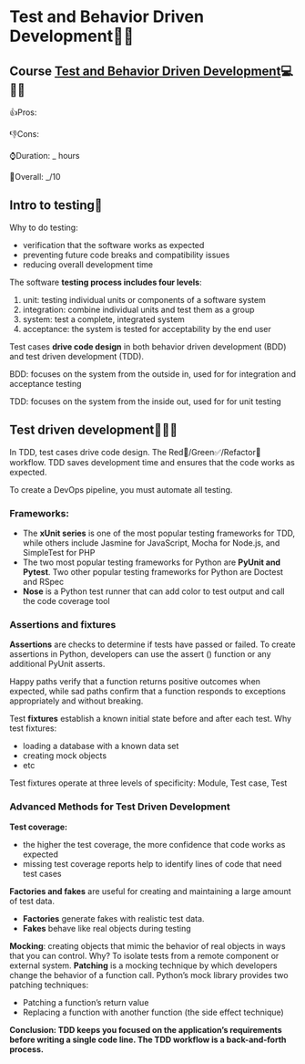 # Test and Behavior Driven Development🍏🍎

## Course [Test and Behavior Driven Development](https://www.coursera.org/learn/test-and-behavior-driven-development-tdd-bdd)💻📕🚀 

👍Pros: 

👎Cons:

⌚Duration: _ hours

💯Overall: _/10

## Intro to testing🍏 

Why to do testing:
- verification that the software works as expected
- preventing future code breaks and compatibility issues
- reducing overall development time

The software **testing process includes four levels**: 
1) unit: testing individual units or components of a software system
2) integration: combine individual units and test them as a group
3) system: test a complete, integrated system
4) acceptance: the system is tested for acceptability by the end user

Test cases **drive code design** in both behavior driven development (BDD) and test driven development (TDD). 

BDD: focuses on the system from the outside in, used for for integration and acceptance testing 

TDD: focuses on the system from the inside out, used for for unit testing

## Test driven development🚨✅🔨

In TDD, test cases drive code design. The Red🚨/Green✅/Refactor🔨 workflow.
TDD saves development time and ensures that the code works as expected. 

To create a DevOps pipeline, you must automate all testing. 

### Frameworks:
- The **xUnit series** is one of the most popular testing frameworks for TDD, while others include Jasmine for JavaScript, Mocha for Node.js, and SimpleTest for PHP
- The two most popular testing frameworks for Python are **PyUnit and Pytest**. Two other popular testing frameworks for Python are Doctest and RSpec
- **Nose** is a Python test runner that can add color to test output and call the code coverage tool

### Assertions and fixtures
**Assertions** are checks to determine if tests have passed or failed. To create assertions in Python, developers can use the assert () function or any additional PyUnit asserts.

Happy paths verify that a function returns positive outcomes when expected, while sad paths confirm that a function responds to exceptions appropriately and without breaking.

Test **fixtures** establish a known initial state before and after each test. Why test fixtures:
- loading a database with a known data set
- creating mock objects
- etc
  
Test fixtures operate at three levels of specificity: Module, Test case, Test

### Advanced Methods for Test Driven Development

**Test coverage:**
- the higher the test coverage, the more confidence that code works as expected
- missing test coverage reports help to identify lines of code that need test cases

**Factories and fakes** are useful for creating and maintaining a large amount of test data.
- **Factories** generate fakes with realistic test data.
- **Fakes** behave like real objects during testing

**Mocking**: creating objects that mimic the behavior of real objects in ways that you can control. Why? To isolate tests from a remote component or external system. **Patching** is a mocking technique by which developers change the behavior of a function call. Python’s mock library provides two patching techniques:
- Patching a function’s return value
- Replacing a function with another function (the side effect technique)


**Conclusion:
TDD keeps you focused on the application’s requirements before writing a single code line.
The TDD workflow is a back-and-forth process.**



